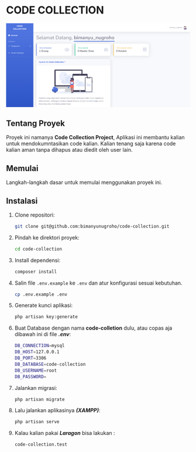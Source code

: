 # **CODE COLLECTION**

![img.png](img.png)

## Tentang Proyek

Proyek ini namanya **Code Collection Project**, Aplikasi ini membantu kalian untuk mendokumntasikan code kalian.
Kalian tenang saja karena code kalian aman tanpa dihapus atau diedit oleh user lain.

## Memulai

Langkah-langkah dasar untuk memulai menggunakan proyek ini.

## Instalasi

1. Clone repositori:

    ```bash
    git clone git@github.com:bimanyunugroho/code-collection.git
    ```

2. Pindah ke direktori proyek:

    ```bash
    cd code-collection
    ```

3. Install dependensi:

    ```bash
    composer install
    ```

4. Salin file `.env.example` ke `.env` dan atur konfigurasi sesuai kebutuhan.

    ```bash
    cp .env.example .env
    ```

5. Generate kunci aplikasi:

    ```bash
    php artisan key:generate
    ```

6. Buat Database dengan nama **code-colletion** dulu, atau copas aja dibawah ini di file **_.env_**:

    ```bash
    DB_CONNECTION=mysql
    DB_HOST=127.0.0.1
    DB_PORT=3306
    DB_DATABASE=code-collection
    DB_USERNAME=root
    DB_PASSWORD=
    ```

7. Jalankan migrasi:

    ```bash
   php artisan migrate
    ```

8. Lalu jalankan aplikasinya **_(XAMPP)_**:

    ```bash
   php artisan serve
    ```
   
9. Kalau kalian pakai **_Laragon_** bisa lakukan :
   
    ```bash
   code-collection.test
    ```
